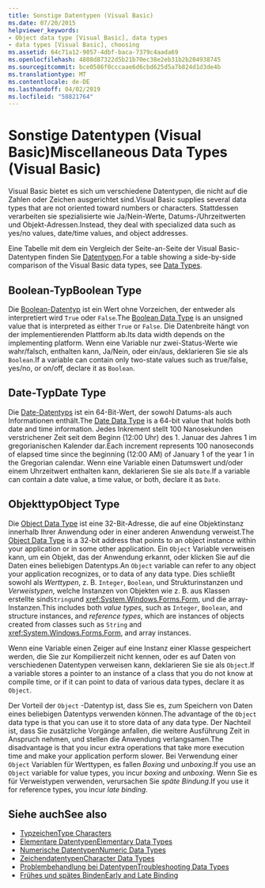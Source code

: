 ```yaml
---
title: Sonstige Datentypen (Visual Basic)
ms.date: 07/20/2015
helpviewer_keywords:
- Object data type [Visual Basic], data types
- data types [Visual Basic], choosing
ms.assetid: 64c71a12-9057-4dbf-baca-7379c4aada69
ms.openlocfilehash: 4808d87322d5b21b70ec38e2eb31b2b204938745
ms.sourcegitcommit: bce0586f0cccaae6d6cbd625d5a7b824d1d3de4b
ms.translationtype: MT
ms.contentlocale: de-DE
ms.lasthandoff: 04/02/2019
ms.locfileid: "58821764"
---
```

# <a name="miscellaneous-data-types-visual-basic"></a><span data-ttu-id="01e0c-102">Sonstige Datentypen (Visual Basic)</span><span class="sxs-lookup"><span data-stu-id="01e0c-102">Miscellaneous Data Types (Visual Basic)</span></span>
<span data-ttu-id="01e0c-103">Visual Basic bietet es sich um verschiedene Datentypen, die nicht auf die Zahlen oder Zeichen ausgerichtet sind.</span><span class="sxs-lookup"><span data-stu-id="01e0c-103">Visual Basic supplies several data types that are not oriented toward numbers or characters.</span></span> <span data-ttu-id="01e0c-104">Stattdessen verarbeiten sie spezialisierte wie Ja/Nein-Werte, Datums-/Uhrzeitwerten und Objekt-Adressen.</span><span class="sxs-lookup"><span data-stu-id="01e0c-104">Instead, they deal with specialized data such as yes/no values, date/time values, and object addresses.</span></span>  
  
 <span data-ttu-id="01e0c-105">Eine Tabelle mit dem ein Vergleich der Seite-an-Seite der Visual Basic-Datentypen finden Sie [Datentypen](../../../../visual-basic/language-reference/data-types/index.md).</span><span class="sxs-lookup"><span data-stu-id="01e0c-105">For a table showing a side-by-side comparison of the Visual Basic data types, see [Data Types](../../../../visual-basic/language-reference/data-types/index.md).</span></span>  
  
## <a name="boolean-type"></a><span data-ttu-id="01e0c-106">Boolean-Typ</span><span class="sxs-lookup"><span data-stu-id="01e0c-106">Boolean Type</span></span>  
 <span data-ttu-id="01e0c-107">Die [Boolean-Datentyp](../../../../visual-basic/language-reference/data-types/boolean-data-type.md) ist ein Wert ohne Vorzeichen, der entweder als interpretiert wird `True` oder `False`.</span><span class="sxs-lookup"><span data-stu-id="01e0c-107">The [Boolean Data Type](../../../../visual-basic/language-reference/data-types/boolean-data-type.md) is an unsigned value that is interpreted as either `True` or `False`.</span></span> <span data-ttu-id="01e0c-108">Die Datenbreite hängt von der implementierenden Plattform ab.</span><span class="sxs-lookup"><span data-stu-id="01e0c-108">Its data width depends on the implementing platform.</span></span> <span data-ttu-id="01e0c-109">Wenn eine Variable nur zwei-Status-Werte wie wahr/falsch, enthalten kann, Ja/Nein, oder ein/aus, deklarieren Sie sie als `Boolean`.</span><span class="sxs-lookup"><span data-stu-id="01e0c-109">If a variable can contain only two-state values such as true/false, yes/no, or on/off, declare it as `Boolean`.</span></span>  
  
## <a name="date-type"></a><span data-ttu-id="01e0c-110">Date-Typ</span><span class="sxs-lookup"><span data-stu-id="01e0c-110">Date Type</span></span>  
 <span data-ttu-id="01e0c-111">Die [Date-Datentyps](../../../../visual-basic/language-reference/data-types/date-data-type.md) ist ein 64-Bit-Wert, der sowohl Datums-als auch Informationen enthält.</span><span class="sxs-lookup"><span data-stu-id="01e0c-111">The [Date Data Type](../../../../visual-basic/language-reference/data-types/date-data-type.md) is a 64-bit value that holds both date and time information.</span></span> <span data-ttu-id="01e0c-112">Jedes Inkrement stellt 100 Nanosekunden verstrichener Zeit seit dem Beginn (12:00 Uhr) des 1. Januar des Jahres 1 im gregorianischen Kalender dar.</span><span class="sxs-lookup"><span data-stu-id="01e0c-112">Each increment represents 100 nanoseconds of elapsed time since the beginning (12:00 AM) of January 1 of the year 1 in the Gregorian calendar.</span></span> <span data-ttu-id="01e0c-113">Wenn eine Variable einen Datumswert und/oder einem Uhrzeitwert enthalten kann, deklarieren Sie sie als `Date`.</span><span class="sxs-lookup"><span data-stu-id="01e0c-113">If a variable can contain a date value, a time value, or both, declare it as `Date`.</span></span>  
  
## <a name="object-type"></a><span data-ttu-id="01e0c-114">Objekttyp</span><span class="sxs-lookup"><span data-stu-id="01e0c-114">Object Type</span></span>  
 <span data-ttu-id="01e0c-115">Die [Object Data Type](../../../../visual-basic/language-reference/data-types/object-data-type.md) ist eine 32-Bit-Adresse, die auf eine Objektinstanz innerhalb Ihrer Anwendung oder in einer anderen Anwendung verweist.</span><span class="sxs-lookup"><span data-stu-id="01e0c-115">The [Object Data Type](../../../../visual-basic/language-reference/data-types/object-data-type.md) is a 32-bit address that points to an object instance within your application or in some other application.</span></span> <span data-ttu-id="01e0c-116">Ein `Object` Variable verweisen kann, um ein Objekt, das der Anwendung erkannt, oder klicken Sie auf die Daten eines beliebigen Datentyps.</span><span class="sxs-lookup"><span data-stu-id="01e0c-116">An `Object` variable can refer to any object your application recognizes, or to data of any data type.</span></span> <span data-ttu-id="01e0c-117">Dies schließt sowohl als *Werttypen*, z. B. `Integer`, `Boolean`, und Strukturinstanzen und *Verweistypen*, welche Instanzen von Objekten wie z. B. aus Klassen erstellte sind`String`und <xref:System.Windows.Forms.Form>, und die array-Instanzen.</span><span class="sxs-lookup"><span data-stu-id="01e0c-117">This includes both *value types*, such as `Integer`, `Boolean`, and structure instances, and *reference types*, which are instances of objects created from classes such as `String` and <xref:System.Windows.Forms.Form>, and array instances.</span></span>  
  
 <span data-ttu-id="01e0c-118">Wenn eine Variable einen Zeiger auf eine Instanz einer Klasse gespeichert werden, die Sie zur Kompilierzeit nicht kennen, oder es auf Daten von verschiedenen Datentypen verweisen kann, deklarieren Sie sie als `Object`.</span><span class="sxs-lookup"><span data-stu-id="01e0c-118">If a variable stores a pointer to an instance of a class that you do not know at compile time, or if it can point to data of various data types, declare it as `Object`.</span></span>  
  
 <span data-ttu-id="01e0c-119">Der Vorteil der `Object` -Datentyp ist, dass Sie es, zum Speichern von Daten eines beliebigen Datentyps verwenden können.</span><span class="sxs-lookup"><span data-stu-id="01e0c-119">The advantage of the `Object` data type is that you can use it to store data of any data type.</span></span> <span data-ttu-id="01e0c-120">Der Nachteil ist, dass Sie zusätzliche Vorgänge anfallen, die weitere Ausführung Zeit in Anspruch nehmen, und stellen die Anwendung verlangsamen.</span><span class="sxs-lookup"><span data-stu-id="01e0c-120">The disadvantage is that you incur extra operations that take more execution time and make your application perform slower.</span></span> <span data-ttu-id="01e0c-121">Bei Verwendung einer `Object` Variablen für Werttypen, es fallen *Boxing* und *unboxing*.</span><span class="sxs-lookup"><span data-stu-id="01e0c-121">If you use an `Object` variable for value types, you incur *boxing* and *unboxing*.</span></span> <span data-ttu-id="01e0c-122">Wenn Sie es für Verweistypen verwenden, verursachen Sie *späte Bindung*.</span><span class="sxs-lookup"><span data-stu-id="01e0c-122">If you use it for reference types, you incur *late binding*.</span></span>  
  
## <a name="see-also"></a><span data-ttu-id="01e0c-123">Siehe auch</span><span class="sxs-lookup"><span data-stu-id="01e0c-123">See also</span></span>

- [<span data-ttu-id="01e0c-124">Typzeichen</span><span class="sxs-lookup"><span data-stu-id="01e0c-124">Type Characters</span></span>](../../../../visual-basic/programming-guide/language-features/data-types/type-characters.md)
- [<span data-ttu-id="01e0c-125">Elementare Datentypen</span><span class="sxs-lookup"><span data-stu-id="01e0c-125">Elementary Data Types</span></span>](../../../../visual-basic/programming-guide/language-features/data-types/elementary-data-types.md)
- [<span data-ttu-id="01e0c-126">Numerische Datentypen</span><span class="sxs-lookup"><span data-stu-id="01e0c-126">Numeric Data Types</span></span>](../../../../visual-basic/programming-guide/language-features/data-types/numeric-data-types.md)
- [<span data-ttu-id="01e0c-127">Zeichendatentypen</span><span class="sxs-lookup"><span data-stu-id="01e0c-127">Character Data Types</span></span>](../../../../visual-basic/programming-guide/language-features/data-types/character-data-types.md)
- [<span data-ttu-id="01e0c-128">Problembehandlung bei Datentypen</span><span class="sxs-lookup"><span data-stu-id="01e0c-128">Troubleshooting Data Types</span></span>](../../../../visual-basic/programming-guide/language-features/data-types/troubleshooting-data-types.md)
- [<span data-ttu-id="01e0c-129">Frühes und spätes Binden</span><span class="sxs-lookup"><span data-stu-id="01e0c-129">Early and Late Binding</span></span>](../../../../visual-basic/programming-guide/language-features/early-late-binding/index.md)
